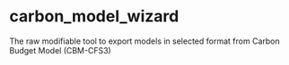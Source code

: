 # carbon_model_wizard
The raw modifiable tool to export models in selected format from Carbon Budget Model (CBM-CFS3)
